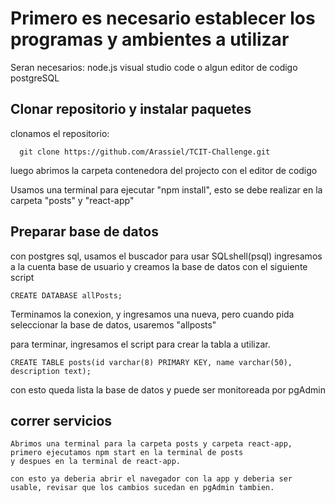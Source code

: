 # Primero es necesario establecer los programas y ambientes a utilizar
Seran necesarios:
    node.js
    visual studio code o algun editor de codigo
    postgreSQL
## Clonar repositorio y instalar paquetes

clonamos el repositorio:
  
      git clone https://github.com/Arassiel/TCIT-Challenge.git

luego abrimos la carpeta contenedora del projecto con el editor de codigo

Usamos una terminal para ejecutar "npm install", esto se debe realizar en la carpeta "posts" y "react-app"

## Preparar base de datos

con postgres sql, usamos el buscador para usar SQLshell(psql)
ingresamos a la cuenta base de usuario y creamos la base de datos con el siguiente script
    
    CREATE DATABASE allPosts;

Terminamos la conexion, y ingresamos una nueva, pero cuando pida seleccionar la base de datos, usaremos "allposts"

para terminar, ingresamos el script para crear la tabla a utilizar.

    CREATE TABLE posts(id varchar(8) PRIMARY KEY, name varchar(50), description text);

con esto queda lista la base de datos y puede ser monitoreada por pgAdmin

## correr servicios

    Abrimos una terminal para la carpeta posts y carpeta react-app, primero ejecutamos npm start en la terminal de posts
    y despues en la terminal de react-app.

    con esto ya deberia abrir el navegador con la app y deberia ser usable, revisar que los cambios sucedan en pgAdmin tambien.

